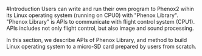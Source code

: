 #Introduction
Users can write and run their own program to Phenox2 wihin its Linux operating system (running on CPU0) with "Phenox Library". "Phenox Library" is APIs to communicate with flight control system (CPU1). APIs includes not only flight control, but also image and sound processing.

In this section, we describe APIs of Phenox Library, and method to build Linux operating system to a micro-SD card prepared by users from scratch.


